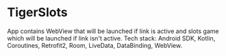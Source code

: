 # TigerSlots
App contains WebView that will be launched if link is active and slots game which will be launched if link isn't active.
Tech stack: Android SDK, Kotlin, Coroutines, Retrofit2, Room, LiveData, DataBinding, WebView.
